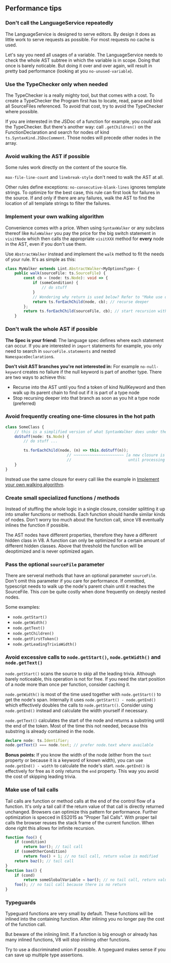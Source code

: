## Performance tips

### Don't call the LanguageService repeatedly
The LanguageService is designed to serve editors. By design it does as little work to serve requests as possible.
For most requests no cache is used.

Let's say you need all usages of a variable. The LanguageService needs to check the whole AST subtree in which the variable is in scope.
Doing that once is barely noticable. But doing it over and over again, will result in pretty bad performance (looking at you `no-unused-variable`).

### Use the TypeChecker only when needed
The TypeChecker is a really mighty tool, but that comes with a cost. To create a TypeChecker the Program first has to locate, read, parse and bind all SourceFiles referenced.
To avoid that cost, try to avoid the TypeChecker where possible.

If you are interested in the JSDoc of a function for example, you *could* ask the TypeChecker.
But there's another way: call `.getChildren()` on the FunctionDeclaration and search for nodes of kind `ts.SyntaxKind.JSDocComment`.
Those nodes will precede other nodes in the array.

### Avoid walking the AST if possible
Some rules work directly on the content of the source file.

`max-file-line-count` and `linebreak-style` don't need to walk the AST at all.

Other rules define exceptions: `no-consecutive-blank-lines` ignores template strings.
To optimize for the best case, this rule can first look for failures in the source. 
If and only if there are any failures, walk the AST to find the location of all template strings to filter the failures.

### Implement your own walking algorithm
Convenience comes with a price. When using `SyntaxWalker` or any subclass thereof like `RuleWalker` you pay the price for the
big switch statement in `visitNode` which then calls the appropriate `visitXXX` method for **every** node in the AST, even if you don't use them.

Use `AbstractWalker` instead and implement the `walk` method to fit the needs of your rule.
It's as simple as this:
```ts
class MyWalker extends Lint.AbstractWalker<MyOptionsType> {
    public walk(sourceFile: ts.SourceFile) {
        const cb = (node: ts.Node): void => {
            if (someCondition) {
                // do stuff
            }
            // Wondering why return is used below? Refer to "Make use of tail calls"
            return ts.forEachChild(node, cb); // recurse deeper
        };
        return ts.forEachChild(sourceFile, cb); // start recursion with children of sourceFile
    }
```

### Don't walk the whole AST if possible
__The Spec is your friend:__
The language spec defines where each statement can occur. If you are interested in `import` statements for example, you only need to search 
in `sourceFile.statements` and nested `NamespaceDeclaration`s.

__Don't visit AST branches you're not interested in:__
For example `no-null-keyword` creates no failure if the null keyword is part of another type.
There are two ways to achieve this:

* Recurse into the AST until you find a token of kind NullKeyword and then walk up its parent chain to find out if it is part of a type node
* Stop recursing deeper into that branch as soon as you hit a type node (preferred)

### Avoid frequently creating one-time closures in the hot path
```ts
class SomeClass {
    // this is a simplified version of what SyntaxWalker does under the hood
    doStuff(node: ts.Node) {
        // do stuff ...

        ts.forEachChild(node, (n) => this.doStuff(n));
                           // ~~~~~~~~~~~~~~~~~~~~~~ [a new closure is created for EVERY node in the AST and remains on the call stack
                           //                         until processing of all children is done]
    }
}
```
Instead use the same closure for every call like the example in [Implement your own walking algorithm](#Implement_your_own_walking_algorithm).

### Create small specialized functions / methods
Instead of stuffing the whole logic in a single closure, consider splitting it up into smaller functions or methods.
Each function should handle similar kinds of nodes. Don't worry too much about the function call, since V8 eventually inlines the function
if possible.

The AST nodes have different properties, therefore they have a different hidden class in V8. A function can only be optimized for a certain 
amount of different hidden classes. Above that threshold the function will be deoptimized and is never optimized again.

### Pass the optional `sourceFile` parameter
There are serveral methods that have an optional parameter `sourceFile`. Don't omit this parameter if you care for performance.
If ommitted, typescript needs to walk up the node's parent chain until it reaches the SourceFile. This *can* be quite costly when done 
frequently on deeply nested nodes.

Some examples:

* `node.getStart()`
* `node.getWidth()`
* `node.getText()`
* `node.getChildren()`
* `node.getFirstToken()`
* `node.getLeadingTriviaWidth()`

### Avoid excessive calls to `node.getStart()`, `node.getWidth()` and `node.getText()`
`node.getStart()` scans the source to skip all the leading trivia. Although barely noticeable, this operation is not for free.
If you need the start position of a node more than once per function, consider caching it.

`node.getWidth()` is most of the time used together with `node.getStart()` to get the node's span. Internally it uses `node.getStart() - node.getEnd()` which effectively doubles the calls to `node.getStart()`. Consider using `node.getEnd()` instead and calculate the width yourself if necessary.

`node.getText()` calculates the start of the node and returns a substring until the end of the token.
Most of the time this not needed, because this substring is already contained in the node.
```ts
declare node: ts.Identifier;
node.getText() === node.text; // prefer node.text where available
```

__Bonus points:__ If you know the width of the node (either from the `text` property or because it is a keyword of known width), 
you can use `node.getEnd() - width` to calculate the node's start.
`node.getEnd()` is effectively for free as it only returns the `end` property. This way you avoid the cost of skipping leading trivia.

### Make use of tail calls
Tail calls are function or method calls at the end of the control flow of a function. It's only a tail call if the return value of that call
is directly returned unchanged. Browsers can optimize this pattern for performance.
Further optimization is specced in ES2015 as "Proper Tail Calls".
With proper tail calls the browser reuses the stack frame of the current function. When done right this allows for infinite recursion. 
```ts
function foo() {
    if (condition)
        return bar(); // tail call
    if (someOtherCondition)
        return foo() + 1; // no tail call, return value is modified
    return baz(); // tail call
}
function bas() {
    if (cond)
        return someGlobalVariable = bar(); // no tail call, return value is stored in value before it is returned
    foo(); // no tail call because there is no return
}
```

### Typeguards
Typeguard functions are very small by default. These functions will be inlined into the containing function.
After inlining you no longer pay the cost of the function call.

But beware of the inlining limit. If a function is big enough or already has many inlined functions, V8 will stop inlining other functions.

Try to use a discriminated union if possible. A typeguard makes sense if you can save up multiple type assertions.
